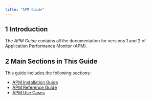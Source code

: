 ```yaml
---
title: "APM Guide"
---
```


## 1 Introduction

The *APM Guide* contains all the documentation for versions 1 and 2 of Application Performance Monitor (APM).

## 2 Main Sections in This Guide

This guide includes the following sections: 

* [APM Installation Guide](ig)
* [APM Reference Guide](rg-apm)
* [APM Use Cases](uc)


